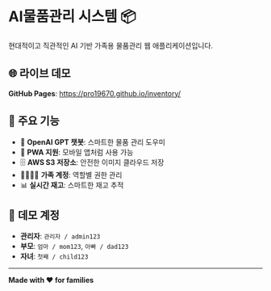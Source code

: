 # AI물품관리 시스템 📦

현대적이고 직관적인 AI 기반 가족용 물품관리 웹 애플리케이션입니다.

## 🌐 라이브 데모

**GitHub Pages**: https://pro19670.github.io/inventory/

## 🚀 주요 기능

- 🤖 **OpenAI GPT 챗봇**: 스마트한 물품 관리 도우미
- 📱 **PWA 지원**: 모바일 앱처럼 사용 가능
- 🗄️ **AWS S3 저장소**: 안전한 이미지 클라우드 저장
- 👨‍👩‍👧‍👦 **가족 계정**: 역할별 권한 관리
- 📊 **실시간 재고**: 스마트한 재고 추적

## 🧪 데모 계정

- **관리자**: `관리자 / admin123`
- **부모**: `엄마 / mom123`, `아빠 / dad123`
- **자녀**: `첫째 / child123`

---

**Made with ❤️ for families**